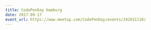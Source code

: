 ```yaml
---
title: CodePenDay Hamburg
date: 2017-09-17  
event_url: https://www.meetup.com/CodePenDay/events/242031110/
---
```


